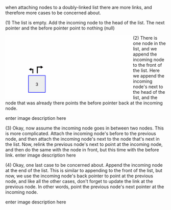 when attaching nodes to a doubly-linked list there are more links, and therefore more cases to be concerned about.

(1) The list is empty. Add the incoming node to the head of the list. The next pointer and the before pointer point to nothing (null)

[//]: # ([Block] Insert when the list is empty gif)
<img align="left" alt="ADTList_DLL_Insert_empty" width="400" src="L04_ADT_List_DLL/Insert()/ADTList_DLL_Insert_empty.gif">

(2) There is one node in the list, and we append the incoming node to the front of the list. Here we append the incoming node's next to the head of the list, and the node that was already there points the before pointer back at the incoming node.

enter image description here

(3) Okay, now assume the incoming node goes in between two nodes. This is more complicated. Attach the incoming node's before to the previous node, and then attach the incoming node's next to the node that's next in the list. Now, relink the previous node's next to point at the incoming node, and then do the same with the node in front, but this time with the before link. enter image description here

(4) Okay, one last case to be concerned about. Append the incoming node at the end of the list. This is similar to appending to the front of the list, but now, we use the incoming node's back pointer to point at the previous node, and like all the other cases, don't forget to update the link at the previous node. In other words, point the previous node's next pointer at the incoming node.

enter image description here
